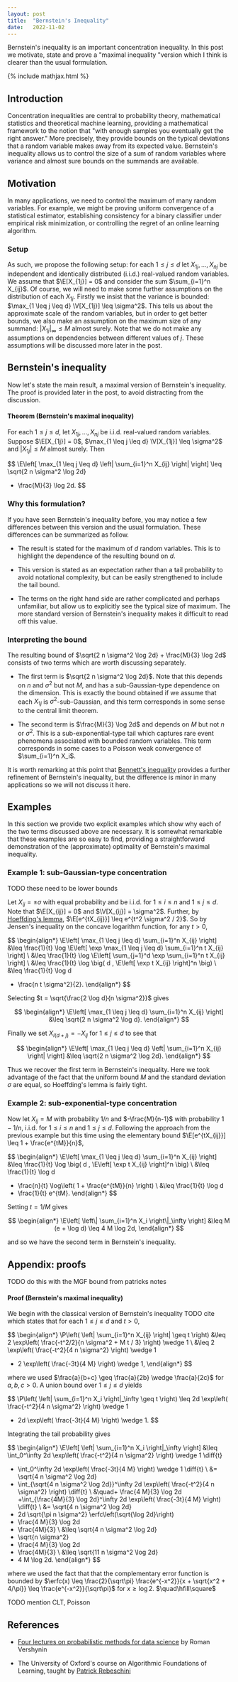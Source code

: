 ```yaml
---
layout: post
title:  "Bernstein's Inequality"
date:   2022-11-02
---
```


Bernstein's inequality is an important concentration inequality.
In this post we motivate, state and prove a
"maximal inequality "version which I think
is clearer than the usual formulation.

{% include mathjax.html %}

<div style="display:none">
  $ \newcommand \R {\mathbb{R}} $
  $ \newcommand \P {\mathbb{P}} $
  $ \newcommand \E {\mathbb{E}} $
  $ \newcommand \I {\mathbb{I}} $
  $ \newcommand \V {\mathbb{V}} $
  $ \newcommand \cX {\mathcal{X}} $
  $ \newcommand \Ber {\mathrm{Ber}} $
  $ \newcommand \Pois {\mathrm{Pois}} $
  $ \newcommand \Bin {\mathrm{Bin}} $
  $ \newcommand \cN {\mathcal{N}} $
  $ \newcommand \N {\mathbb{N}} $
  $ \newcommand \diff {\,\mathrm{d}} $
  $ \newcommand \erfc {\mathrm{erfc}} $
</div>

## Introduction

Concentration inequalities are central to
probability theory, mathematical statistics and theoretical machine learning,
providing a mathematical framework to the notion that
"with enough samples you eventually get the right answer."
More precisely, they provide bounds on the
typical deviations
that a random variable makes away from its expected value.
Bernstein's inequality allows us to control
the size of a sum of random variables
where variance and almost sure bounds on the summands are available.

## Motivation

In many applications, we need to control the maximum
of many random variables.
For example,
we might be proving uniform convergence
of a statistical estimator,
establishing consistency for a
binary classifier under empirical risk minimization,
or controlling the regret of an online learning algorithm.

### Setup

As such, we propose the following setup:
for each $1 \leq j \leq d$
let $X_{1j}, \ldots, X_{nj}$ be
independent and identically distributed (i.i.d.)
real-valued random variables.
We assume that $\E[X_{1j}] = 0$ and consider the sum
$\sum_{i=1}^n X_{ij}$.
Of course, we will need to make some further assumptions
on the distribution of each $X_{1j}$.
Firstly we insist that the variance is bounded:
$\max_{1 \leq j \leq d} \V[X_{1j}] \leq \sigma^2$.
This tells us about the approximate scale
of the random variables,
but in order to get better bounds,
we also make an assumption on the maximum size
of any summand:
$|X_{1j}|_\infty \leq M$ almost surely.
Note that we do not make any assumptions
on dependencies between different values of $j$.
These assumptions will be discussed more later in the post.

## Bernstein's inequality

Now let's state the main result,
a maximal version of Bernstein's inequality.
The proof is provided later in the post,
to avoid distracting from the discussion.

<div class="box-rounded">

<h4> Theorem (Bernstein's maximal inequality) </h4>

For each $1 \leq j \leq d$,
let $X_{1j}, \ldots, X_{nj}$ be
i.i.d. real-valued random variables.
Suppose $\E[X_{1j}] = 0$,
$\max_{1 \leq j \leq d} \V[X_{1j}] \leq \sigma^2$
and |$X_{1j}| \leq M$ almost surely.
Then

$$
\E\left[
\max_{1 \leq j \leq d}
\left|
\sum_{i=1}^n X_{ij}
\right|
\right]
\leq
\sqrt{2 n \sigma^2 \log 2d}
+ \frac{M}{3} \log 2d.
$$

</div>

### Why this formulation?

If you have seen Bernstein's inequality before,
you may notice a few differences between this version
and the usual formulation.
These differences can be summarized as follow.


- The result is stated for the maximum of $d$ random variables.
  This is to highlight the dependence of the resulting bound on $d$.

- This version is stated as an expectation rather than a tail probability
  to avoid notational complexity,
  but can be easily strengthened to include the tail bound.

- The terms on the right hand side are rather complicated
  and perhaps unfamiliar,
  but allow us to explicitly see the typical size of maximum.
  The more standard version of Bernstein's inequality makes it difficult
  to read off this value.

### Interpreting the bound

The resulting bound of
$\sqrt{2 n \sigma^2 \log 2d} + \frac{M}{3} \log 2d$
consists of two terms
which are worth discussing separately.

- The first term is
  $\sqrt{2 n \sigma^2 \log 2d}$.
  Note that this depends on $n$ and $\sigma^2$ but not $M$,
  and has a sub-Gaussian-type dependence on the dimension.
  This is exactly the bound obtained if we assume that
  each $X_{1j}$ is $\sigma^2$-sub-Gaussian,
  and this term corresponds in some sense
  to the central limit theorem.

- The second term is
  $\frac{M}{3} \log 2d$
  and depends on $M$ but not $n$ or $\sigma^2$.
  This is a sub-exponential-type tail
  which captures rare event phenomena associated with
  bounded random variables.
  This term corresponds in some cases
  to a Poisson weak convergence of
  $\sum_{i=1}^n X_i$.

It is worth remarking at this point that
[Bennett's inequality](https://en.wikipedia.org/wiki/Bennett%27s_inequality)
provides a further refinement of Bernstein's inequality,
but the difference is minor in many
applications so we will not discuss it here.





## Examples

In this section we provide two explicit examples
which show why each of the two terms discussed above are necessary.
It is somewhat remarkable that these examples are so easy to find,
providing a straightforward demonstration of the
(approximate) optimality of Bernstein's maximal inequality.

### Example 1: sub-Gaussian-type concentration

TODO these need to be lower bounds

Let $X_{ij} = \pm \sigma$
with equal probability
and be i.i.d. for $1 \leq i \leq n$
and $1 \leq j \leq d$.
Note that $\E[X_{ij}] = 0$ and $\V[X_{ij}] = \sigma^2$.
Further, by
[Hoeffding's lemma](https://en.wikipedia.org/wiki/Hoeffding%27s_lemma),
$\E[e^{tX_{ij}}] \leq e^{t^2 \sigma^2 / 2}$.
So by Jensen's inequality on the concave logarithm function,
for any $t > 0$,

$$
\begin{align*}
\E\left[
\max_{1 \leq j \leq d}
\sum_{i=1}^n X_{ij}
\right]
&\leq
\frac{1}{t}
\log \E\left[
\exp
\max_{1 \leq j \leq d}
\sum_{i=1}^n t X_{ij}
\right] \\
&\leq
\frac{1}{t}
\log \E\left[
\sum_{j=1}^d
\exp
\sum_{i=1}^n t X_{ij}
\right] \\
&\leq
\frac{1}{t}
\log
\big(
d \,
\E\left[
\exp
t X_{ij}
\right]^n
\big) \\
&\leq
\frac{1}{t}
\log d
+ \frac{n t \sigma^2}{2}.
\end{align*}
$$

Selecting $t = \sqrt{\frac{2 \log d}{n \sigma^2}}$
gives

$$
\begin{align*}
\E\left[
\max_{1 \leq j \leq d}
\sum_{i=1}^n X_{ij}
\right]
&\leq
\sqrt{2 n \sigma^2 \log d}.
\end{align*}
$$

Finally we set $X_{i (d+j)} = -X_{ij}$ for $1 \leq j \leq d$
to see that

$$
\begin{align*}
\E\left[
\max_{1 \leq j \leq d}
\left|
\sum_{i=1}^n X_{ij}
\right|
\right]
&\leq
\sqrt{2 n \sigma^2 \log 2d}.
\end{align*}
$$

Thus we recover the first term in Bernstein's inequality.
Here we took advantage of the fact that the uniform bound $M$
and the standard deviation $\sigma$ are equal,
so Hoeffding's lemma is fairly tight.




### Example 2: sub-exponential-type concentration

Now let $X_{ij} = M$ with probability $1/n$
and $-\frac{M}{n-1}$ with probability $1 - 1/n$,
i.i.d. for $1 \leq i \leq n$
and $1 \leq j \leq d$.
Following the approach from the previous example but
this time using the elementary bound
$\E[e^{tX_{ij}}] \leq 1 + \frac{e^{tM}}{n}$,

$$
\begin{align*}
\E\left[
\max_{1 \leq j \leq d}
\sum_{i=1}^n X_{ij}
\right]
&\leq
\frac{1}{t}
\log
\big(
d \,
\E\left[
\exp
t X_{ij}
\right]^n
\big) \\
&\leq
\frac{1}{t}
\log d
+ \frac{n}{t}
\log\left(
1 + \frac{e^{tM}}{n}
\right) \\
&\leq
\frac{1}{t}
\log d
+ \frac{1}{t} e^{tM}.
\end{align*}
$$

Setting $t = 1/M$ gives

$$
\begin{align*}
\E\left[
\left\|
\sum_{i=1}^n X_i
\right\|_\infty
\right]
&\leq
M (e + \log d)
\leq 4 M \log 2d,
\end{align*}
$$

and so we have the second term in Bernstein's inequality.

## Appendix: proofs

TODO do this with the MGF bound from patricks notes

<div class="box-rounded">

<h4> Proof  (Bernstein's maximal inequality) </h4>

We begin with the classical version of Bernstein's inequality
TODO cite
which states that for each $1 \leq j \leq d$
and $t > 0$,

$$
\begin{align*}
\P\left(
\left| \sum_{i=1}^n X_{ij} \right|
\geq t
\right)
&\leq
2 \exp\left(
\frac{-t^2/2}{n \sigma^2 + M t / 3}
\right)
\wedge 1 \\
&\leq
2 \exp\left(
\frac{-t^2}{4 n \sigma^2}
\right)
\wedge 1
+ 2 \exp\left(
\frac{-3t}{4 M}
\right)
\wedge 1,
\end{align*}
$$

where we used $\frac{a}{b+c} \geq \frac{a}{2b} \wedge \frac{a}{2c}$
for $a,b,c > 0$.
A union bound over $1 \leq j \leq d$ yields

$$
\P\left(
\left\| \sum_{i=1}^n X_i \right\|_\infty
\geq t
\right)
\leq
2d \exp\left(
\frac{-t^2}{4 n \sigma^2}
\right)
\wedge 1
+ 2d \exp\left(
\frac{-3t}{4 M}
\right)
\wedge 1.
$$

Integrating the tail probability gives

$$
\begin{align*}
\E\left[
\left\| \sum_{i=1}^n X_i \right\|_\infty
\right]
&\leq
\int_0^\infty
2d \exp\left(
\frac{-t^2}{4 n \sigma^2}
\right)
\wedge 1
\diff{t}
+ \int_0^\infty
2d \exp\left(
\frac{-3t}{4 M}
\right)
\wedge 1
\diff{t} \\
&=
\sqrt{4 n \sigma^2 \log 2d}
+ \int_{\sqrt{4 n \sigma^2 \log 2d}}^\infty
2d \exp\left(
\frac{-t^2}{4 n \sigma^2}
\right)
\diff{t} \\
&\quad+
\frac{4 M}{3} \log 2d
+\int_{\frac{4M}{3} \log 2d}^\infty
2d \exp\left(
\frac{-3t}{4 M}
\right)
\diff{t} \\
&=
\sqrt{4 n \sigma^2 \log 2d}
+ 2d \sqrt{\pi n \sigma^2}
\erfc\left(\sqrt{\log 2d}\right)
+ \frac{4 M}{3} \log 2d
+ \frac{4M}{3} \\
&\leq
\sqrt{4 n \sigma^2 \log 2d}
+ \sqrt{n \sigma^2}
+ \frac{4 M}{3} \log 2d
+ \frac{4M}{3} \\
&\leq
\sqrt{11 n \sigma^2 \log 2d}
+ 4 M \log 2d.
\end{align*}
$$

where we used the fact that that the
complementary error function is bounded by
$\erfc(x)
\leq \frac{2}{\sqrt\pi}
\frac{e^{-x^2}}{x + \sqrt{x^2 + 4/\pi}}
\leq \frac{e^{-x^2}}{\sqrt\pi}$
for $x \geq \log 2$.
$\quad\hfill\square$

</div>




TODO mention CLT, Poisson

## References
* [Four lectures on probabilistic
  methods for data science](https://arxiv.org/abs/1612.06661)
  by Roman Vershynin

* The University of Oxford's course on Algorithmic Foundations of Learning,
  taught by
  [Patrick Rebeschini](https://www.stats.ox.ac.uk/~rebeschi/)
